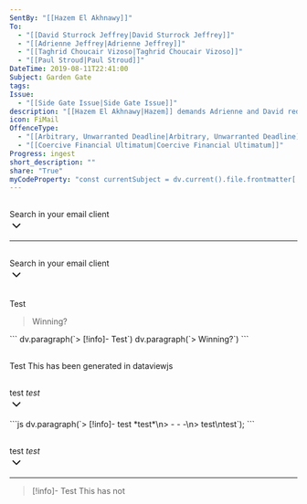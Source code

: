```yaml
---
SentBy: "[[Hazem El Akhnawy]]"
To:
  - "[[David Sturrock Jeffrey|David Sturrock Jeffrey]]"
  - "[[Adrienne Jeffrey|Adrienne Jeffrey]]"
  - "[[Taghrid Choucair Vizoso|Taghrid Choucair Vizoso]]"
  - "[[Paul Stroud|Paul Stroud]]"
DateTime: 2019-08-11T22:41:00
Subject: Garden Gate
tags: 
Issue:
  - "[[Side Gate Issue|Side Gate Issue]]"
description: "[[Hazem El Akhnawy|Hazem]] demands Adrienne and David redo the shareholder-agreed works to the [[Side Gate Issue|Side Gate]], threatening to hire a structural engineer if changes aren't made within 14 days."
icon: FiMail
OffenceType:
  - "[[Arbitrary, Unwarranted Deadline|Arbitrary, Unwarranted Deadline]]"
  - "[[Coercive Financial Ultimatum|Coercive Financial Ultimatum]]"
Progress: ingest
short_description: ""
share: "True"
myCodeProperty: "const currentSubject = dv.current().file.frontmatter['Subject'];const currentDateTime = dv.current().file.frontmatter['DateTime'];function gmailFormatDate(date, offset) {    const resultDate = new Date(date);    resultDate.setDate(resultDate.getDate() + offset);    return resultDate.toISOString().split('T')[0].replace(/-/g, '/');}const gmailFormattedFirstDate = currentDateTime ? gmailFormatDate(currentDateTime, -1) : `No start date`;const gmailFormattedLastDate = currentDateTime ? gmailFormatDate(currentDateTime, 1) : `No end date`;const searchFormattedDate = currentDateTime ? gmailFormatDate(currentDateTime, 0) : `No end date`;function displayFormatDate(dateString, offset) {  const dateObject = new Date(dateString);  dateObject.setDate(dateObject.getDate() + offset);  const formattedDate = [    dateObject.getDate().toString().padStart(2, '0'),    (dateObject.getMonth() + 1).toString().padStart(2, '0'),     dateObject.getFullYear()  ].join('-');  return formattedDate;}const displayFormattedFirstDate = currentDateTime ? displayFormatDate(currentDateTime, -1) : `No start date`;const displayFormattedLastDate = currentDateTime ? displayFormatDate(currentDateTime, 1) : `No end date`;const gmailSearchUrl = `https://mail.google.com/mail/u/0/#search/subject%3A(${encodeURIComponent(currentSubject)})+after%3A${encodeURIComponent(gmailFormattedFirstDate)}+before%3A${encodeURIComponent(gmailFormattedLastDate)}`;dv.paragraph(`> [!info]- Search in your email client\\n> <a href=\"${gmailSearchUrl}\">Search Gmail for \"${currentSubject}\" between ${displayFormattedFirstDate} and ${displayFormattedLastDate}</a>   \\`\\`\\`\\`\\`Subject: ${currentSubject} recieved: ${searchFormattedDate.replaceAll('/','-')}\\`\\`\\`\\`\\``);"
---
```

<p><span><div data-callout-metadata="" data-callout-fold="-" data-callout="info" class="callout is-collapsible is-collapsed node-insert-event drop-shadow"><div class="callout-title"><div class="callout-icon"><svg width="16" height="16"></svg></div><div class="callout-title-inner">Search in your email client</div><div class="callout-fold is-collapsed"><svg xmlns="http://www.w3.org/2000/svg" width="24" height="24" viewBox="0 0 24 24" fill="none" stroke="currentColor" stroke-width="2" stroke-linecap="round" stroke-linejoin="round" class="svg-icon lucide-chevron-down"><path d="m6 9 6 6 6-6"></path></svg></div></div><div class="callout-content" style="display: none;">
<hr>
<p><a href="https://mail.google.com/mail/u/0/#search/subject%3A(Garden%20Gate)+after%3A2019%2F08%2F10+before%3A2019%2F08%2F12" target="_blank" rel="noopener">Search Gmail for "Garden Gate" between 10-08-2019 and 12-08-2019</a>   <code>Subject: Garden Gate recieved: 2019-08-11</code></p>
</div></div></span></p>

---
<p><span><div data-callout-metadata="" data-callout-fold="-" data-callout="info" class="callout is-collapsible is-collapsed node-insert-event drop-shadow"><div class="callout-title"><div class="callout-icon"><svg width="16" height="16"></svg></div><div class="callout-title-inner">Search in your email client</div><div class="callout-fold is-collapsed"><svg xmlns="http://www.w3.org/2000/svg" width="24" height="24" viewBox="0 0 24 24" fill="none" stroke="currentColor" stroke-width="2" stroke-linecap="round" stroke-linejoin="round" class="svg-icon lucide-chevron-down"><path d="m6 9 6 6 6-6"></path></svg></div></div><div class="callout-content" style="display: none;">
<p><a href="https://mail.google.com/mail/u/0/#search/subject%3A(Garden%20Gate)+after%3A2019%2F08%2F10+before%3A2019%2F08%2F12" target="_blank" rel="noopener">Search Gmail for "Garden Gate" between 10-08-2019 and 12-08-2019</a>   <code>Subject: Garden Gate recieved: 2019-08-11</code></p>
</div></div></span></p>

<p><span><div data-callout-metadata="" data-callout-fold="-" data-callout="info" class="callout is-collapsible node-insert-event drop-shadow"><div class="callout-title"><div class="callout-icon"><svg width="16" height="16"></svg></div><div class="callout-title-inner">Test</div></div></div></span></p><p><span><blockquote>
<p>Winning?</p>
</blockquote></span></p>
```
dv.paragraph(`> [!info]- Test`)
dv.paragraph(`> Winning?`)
```



<p><span><div data-callout-metadata="" data-callout-fold="" data-callout="info" class="callout node-insert-event drop-shadow"><div class="callout-title"><div class="callout-icon"><svg width="16" height="16"></svg></div><div class="callout-title-inner">Test This has been generated in dataviewjs</div></div></div></span></p>

<p><span><div data-callout-metadata="" data-callout-fold="-" data-callout="info" class="callout is-collapsible is-collapsed node-insert-event drop-shadow"><div class="callout-title"><div class="callout-icon"><svg width="16" height="16"></svg></div><div class="callout-title-inner">test  <em>test</em></div><div class="callout-fold is-collapsed"><svg xmlns="http://www.w3.org/2000/svg" width="24" height="24" viewBox="0 0 24 24" fill="none" stroke="currentColor" stroke-width="2" stroke-linecap="round" stroke-linejoin="round" class="svg-icon lucide-chevron-down"><path d="m6 9 6 6 6-6"></path></svg></div></div><div class="callout-content" style="display: none;">
<hr>
<p>test<br>
test</p>
</div></div></span></p>
```js
    dv.paragraph(`> [!info]- test  *test*\n> - - -\n> test\ntest`);
```


<p><span><div data-callout-metadata="" data-callout-fold="-" data-callout="info" class="callout is-collapsible is-collapsed node-insert-event drop-shadow"><div class="callout-title"><div class="callout-icon"><svg width="16" height="16"></svg></div><div class="callout-title-inner">test  <em>test</em></div><div class="callout-fold is-collapsed"><svg xmlns="http://www.w3.org/2000/svg" width="24" height="24" viewBox="0 0 24 24" fill="none" stroke="currentColor" stroke-width="2" stroke-linecap="round" stroke-linejoin="round" class="svg-icon lucide-chevron-down"><path d="m6 9 6 6 6-6"></path></svg></div></div><div class="callout-content" style="display: none;">
<hr>
<p>test<br>
test</p>
</div></div></span></p>


---
> [!info]- Test
> This has not
